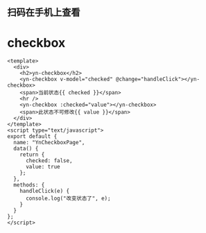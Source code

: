 <demo-mobile location="https://ui.dullar.xyz/earth/#/checkbox"></demo-mobile>
## 扫码在手机上查看
<cli-qrcode name="checkbox"></cli-qrcode>
# checkbox

```vue
<template>
  <div>
    <h2>yn-checkbox</h2>
    <yn-checkbox v-model="checked" @change="handleClick"></yn-checkbox>
    <span>当前状态{{ checked }}</span>
    <hr />
    <yn-checkbox :checked="value"></yn-checkbox>
    <span>此状态不可修改{{ value }}</span>
  </div>
</template>
<script type="text/javascript">
export default {
  name: "YnCheckboxPage",
  data() {
    return {
      checked: false,
      value: true
    };
  },
  methods: {
    handleClick(e) {
      console.log("改变状态了", e);
    }
  }
};
</script>

```